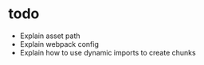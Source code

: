 # todo

- Explain asset path
- Explain webpack config
- Explain how to use dynamic imports to create chunks
